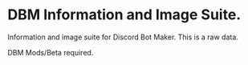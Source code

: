 # DBM Information and Image Suite.
Information and image suite for Discord Bot Maker. This is a raw data.

DBM Mods/Beta required.
